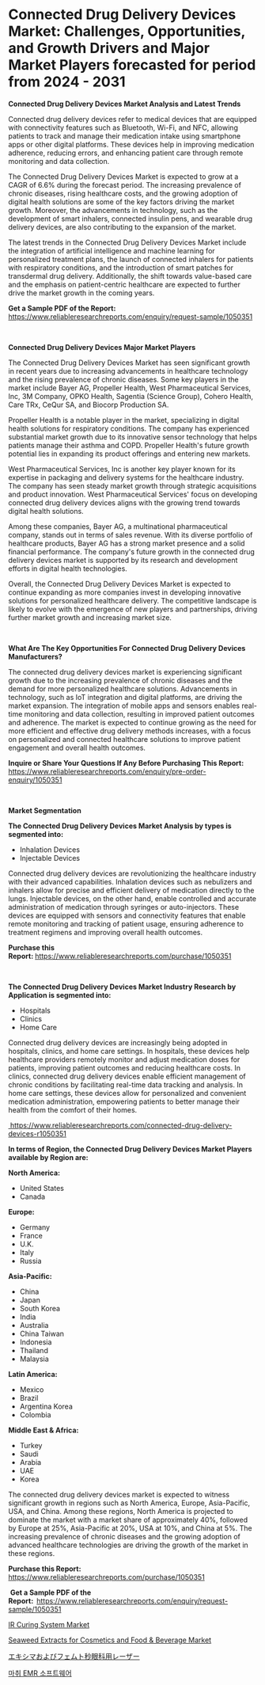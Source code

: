 <p><h1>Connected Drug Delivery Devices Market: Challenges, Opportunities, and Growth Drivers and Major Market Players forecasted for period from 2024 - 2031</h1></p><p><strong>Connected Drug Delivery Devices Market Analysis and Latest Trends</strong></p>
<p><p>Connected drug delivery devices refer to medical devices that are equipped with connectivity features such as Bluetooth, Wi-Fi, and NFC, allowing patients to track and manage their medication intake using smartphone apps or other digital platforms. These devices help in improving medication adherence, reducing errors, and enhancing patient care through remote monitoring and data collection.</p><p>The Connected Drug Delivery Devices Market is expected to grow at a CAGR of 6.6% during the forecast period. The increasing prevalence of chronic diseases, rising healthcare costs, and the growing adoption of digital health solutions are some of the key factors driving the market growth. Moreover, the advancements in technology, such as the development of smart inhalers, connected insulin pens, and wearable drug delivery devices, are also contributing to the expansion of the market.</p><p>The latest trends in the Connected Drug Delivery Devices Market include the integration of artificial intelligence and machine learning for personalized treatment plans, the launch of connected inhalers for patients with respiratory conditions, and the introduction of smart patches for transdermal drug delivery. Additionally, the shift towards value-based care and the emphasis on patient-centric healthcare are expected to further drive the market growth in the coming years.</p></p>
<p><strong>Get a Sample PDF of the Report:&nbsp;</strong> <a href="https://www.reliableresearchreports.com/enquiry/request-sample/1050351">https://www.reliableresearchreports.com/enquiry/request-sample/1050351</a></p>
<p>&nbsp;</p>
<p><strong>Connected Drug Delivery Devices Major Market Players</strong></p>
<p><p>The Connected Drug Delivery Devices Market has seen significant growth in recent years due to increasing advancements in healthcare technology and the rising prevalence of chronic diseases. Some key players in the market include Bayer AG, Propeller Health, West Pharmaceutical Services, Inc, 3M Company, OPKO Health, Sagentia (Science Group), Cohero Health, Care TRx, CeQur SA, and Biocorp Production SA.</p><p>Propeller Health is a notable player in the market, specializing in digital health solutions for respiratory conditions. The company has experienced substantial market growth due to its innovative sensor technology that helps patients manage their asthma and COPD. Propeller Health's future growth potential lies in expanding its product offerings and entering new markets.</p><p>West Pharmaceutical Services, Inc is another key player known for its expertise in packaging and delivery systems for the healthcare industry. The company has seen steady market growth through strategic acquisitions and product innovation. West Pharmaceutical Services' focus on developing connected drug delivery devices aligns with the growing trend towards digital health solutions.</p><p>Among these companies, Bayer AG, a multinational pharmaceutical company, stands out in terms of sales revenue. With its diverse portfolio of healthcare products, Bayer AG has a strong market presence and a solid financial performance. The company's future growth in the connected drug delivery devices market is supported by its research and development efforts in digital health technologies.</p><p>Overall, the Connected Drug Delivery Devices Market is expected to continue expanding as more companies invest in developing innovative solutions for personalized healthcare delivery. The competitive landscape is likely to evolve with the emergence of new players and partnerships, driving further market growth and increasing market size.</p></p>
<p>&nbsp;</p>
<p><strong>What Are The Key Opportunities For Connected Drug Delivery Devices Manufacturers?</strong></p>
<p><p>The connected drug delivery devices market is experiencing significant growth due to the increasing prevalence of chronic diseases and the demand for more personalized healthcare solutions. Advancements in technology, such as IoT integration and digital platforms, are driving the market expansion. The integration of mobile apps and sensors enables real-time monitoring and data collection, resulting in improved patient outcomes and adherence. The market is expected to continue growing as the need for more efficient and effective drug delivery methods increases, with a focus on personalized and connected healthcare solutions to improve patient engagement and overall health outcomes.</p></p>
<p><strong>Inquire or Share Your Questions If Any Before Purchasing This Report:</strong> <a href="https://www.reliableresearchreports.com/enquiry/pre-order-enquiry/1050351">https://www.reliableresearchreports.com/enquiry/pre-order-enquiry/1050351</a></p>
<p>&nbsp;</p>
<p><strong>Market Segmentation</strong></p>
<p><strong>The Connected Drug Delivery Devices Market Analysis by types is segmented into:</strong></p>
<p><ul><li>Inhalation Devices</li><li>Injectable Devices</li></ul></p>
<p><p>Connected drug delivery devices are revolutionizing the healthcare industry with their advanced capabilities. Inhalation devices such as nebulizers and inhalers allow for precise and efficient delivery of medication directly to the lungs. Injectable devices, on the other hand, enable controlled and accurate administration of medication through syringes or auto-injectors. These devices are equipped with sensors and connectivity features that enable remote monitoring and tracking of patient usage, ensuring adherence to treatment regimens and improving overall health outcomes.</p></p>
<p><strong>Purchase this Report:&nbsp;</strong><a href="https://www.reliableresearchreports.com/purchase/1050351">https://www.reliableresearchreports.com/purchase/1050351</a></p>
<p>&nbsp;</p>
<p><strong>The Connected Drug Delivery Devices Market Industry Research by Application is segmented into:</strong></p>
<p><ul><li>Hospitals</li><li>Clinics</li><li>Home Care</li></ul></p>
<p><p>Connected drug delivery devices are increasingly being adopted in hospitals, clinics, and home care settings. In hospitals, these devices help healthcare providers remotely monitor and adjust medication doses for patients, improving patient outcomes and reducing healthcare costs. In clinics, connected drug delivery devices enable efficient management of chronic conditions by facilitating real-time data tracking and analysis. In home care settings, these devices allow for personalized and convenient medication administration, empowering patients to better manage their health from the comfort of their homes.</p></p>
<p><a href="https://www.reliableresearchreports.com/connected-drug-delivery-devices-r1050351">&nbsp;https://www.reliableresearchreports.com/connected-drug-delivery-devices-r1050351</a></p>
<p><strong>In terms of Region, the Connected Drug Delivery Devices Market Players available by Region are:</strong></p>
<p>
    <p> <strong> North America: </strong>
        <ul>
            <li>United States</li>
            <li>Canada</li>
        </ul>
        </p> 
    <p> <strong> Europe: </strong>
        <ul>
            <li>Germany</li>
            <li>France</li>
            <li>U.K.</li>
            <li>Italy</li>
            <li>Russia</li>
        </ul>
        </p> 
    <p> <strong> Asia-Pacific: </strong>
        <ul>
            <li>China</li>
            <li>Japan</li>
            <li>South Korea</li>
            <li>India</li>
            <li>Australia</li>
            <li>China Taiwan</li>
            <li>Indonesia</li>
            <li>Thailand</li>
            <li>Malaysia</li>
        </ul>
        </p> 
    <p> <strong> Latin America: </strong>
        <ul>
            <li>Mexico</li>
            <li>Brazil</li>
            <li>Argentina Korea</li>
            <li>Colombia</li>
        </ul>
        </p> 
    <p> <strong> Middle East & Africa: </strong>
        <ul>
            <li>Turkey</li>
            <li>Saudi</li>
            <li>Arabia</li>
            <li>UAE</li>
            <li>Korea</li>
        </ul>
    </p>
    </p>
<p><p>The connected drug delivery devices market is expected to witness significant growth in regions such as North America, Europe, Asia-Pacific, USA, and China. Among these regions, North America is projected to dominate the market with a market share of approximately 40%, followed by Europe at 25%, Asia-Pacific at 20%, USA at 10%, and China at 5%. The increasing prevalence of chronic diseases and the growing adoption of advanced healthcare technologies are driving the growth of the market in these regions.</p></p>
<p><strong>Purchase this Report: </strong><a href="https://www.reliableresearchreports.com/purchase/1050351">https://www.reliableresearchreports.com/purchase/1050351</a></p>
<p>&nbsp;<strong>Get a Sample PDF of the Report:&nbsp;&nbsp;</strong><a href="https://www.reliableresearchreports.com/enquiry/request-sample/1050351">https://www.reliableresearchreports.com/enquiry/request-sample/1050351</a></p>
<p><strong></strong></p>
<p><p><a href="https://view.publitas.com/reportprime-1/ir-curing-system-market-size-and-market-trends-complete-industry-overview-2024-to-2031/">IR Curing System Market</a></p><p><a href="https://scarlet-rocket-c63.notion.site/Seaweed-Extracts-for-Cosmetics-and-Food-Beverage-Market-Analysis-and-Sze-Forecasted-for-period-fro-3868e10d853045cbb637022164f8e2c0">Seaweed Extracts for Cosmetics and Food & Beverage Market</a></p><p><a href="https://github.com/JaydaWisoky2014/Market-Research-Report-List-1/blob/main/631785749178.md">エキシマおよびフェムト秒眼科用レーザー</a></p><p><a href="https://github.com/KellyLyncyh543964/Market-Research-Report-List-1/blob/main/816781443838.md">마취 EMR 소프트웨어</a></p></p>